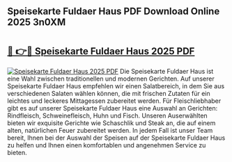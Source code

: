 ## Speisekarte Fuldaer Haus PDF Download Online 2025 3n0XM

# <h2><a href="http://gce23a.nevu.top/?p=Speisekarte+Fuldaer+Haus">🔗 👉🔴 Speisekarte Fuldaer Haus 2025 PDF</a></h2>

[![Speisekarte Fuldaer Haus 2025 PDF](https://i.imgur.com/dBaPXMq.png)](http://gce23a.nevu.top/?p=Speisekarte+Fuldaer+Haus)
Die Speisekarte Fuldaer Haus ist eine Wahl zwischen traditionellen und modernen Gerichten. Auf unserer Speisekarte Fuldaer Haus empfehlen wir einen Salatbereich, in dem Sie aus verschiedenen Salaten wählen können, die mit frischen Zutaten für ein leichtes und leckeres Mittagessen zubereitet werden. Für Fleischliebhaber gibt es auf unserer Speisekarte Fuldaer Haus eine Auswahl an Gerichten: Rindfleisch, Schweinefleisch, Huhn und Fisch. Unseren Auserwählten bieten wir exquisite Gerichte wie Schaschlik und Steak an, die auf einem alten, natürlichen Feuer zubereitet werden. In jedem Fall ist unser Team bereit, Ihnen bei der Auswahl der Speisen auf der Speisekarte Fuldaer Haus zu helfen und Ihnen einen komfortablen und angenehmen Service zu bieten.
